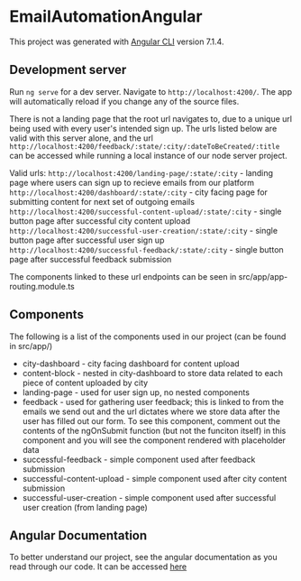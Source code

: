 # EmailAutomationAngular

This project was generated with [Angular CLI](https://github.com/angular/angular-cli) version 7.1.4.

## Development server

Run `ng serve` for a dev server. Navigate to `http://localhost:4200/`. The app will automatically reload if you change any of the source files.

There is not a landing page that the root url navigates to, due to a unique url being used with every user's intended sign up. The urls listed below are valid with this server alone, and the url `http://localhost:4200/feedback/:state/:city/:dateToBeCreated/:title` can be accessed while running a local instance of our node server project.

Valid urls:
  `http://localhost:4200/landing-page/:state/:city` - landing page where users can sign up to recieve emails from our platform
  `http://localhost:4200/dashboard/:state/:city` - city facing page for submitting content for next set of outgoing emails
  `http://localhost:4200/successful-content-upload/:state/:city` - single button page after successful city content upload
  `http://localhost:4200/successful-user-creation/:state/:city` - single button page after successful user sign up
  `http://localhost:4200/successful-feedback/:state/:city` - single button page after successful feedback submission

The components linked to these url endpoints can be seen in src/app/app-routing.module.ts

## Components
The following is a list of the components used in our project (can be found in src/app/)
 * city-dashboard - city facing dashboard for content upload
 * content-block - nested in city-dashboard to store data related to each piece of content uploaded by city
 * landing-page - used for user sign up, no nested components
 * feedback - used for gathering user feedback; this is linked to from the emails we send out and the url dictates where we store data after the user has filled out our form. To see this component, comment out the contents of the ngOnSubmit function (but not the funciton itself) in this component and you will see the component rendered with placeholder data
 * successful-feedback - simple component used after feedback submission
 * successful-content-upload - simple component used after city content submission
 * successful-user-creation - simple component used after successful user creation (from landing page)

## Angular Documentation

To better understand our project, see the angular documentation as you read through our code. It can be accessed [here](https://angular.io/docs)
